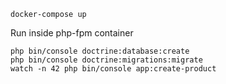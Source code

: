 ```
docker-compose up
```
Run inside php-fpm container
```
php bin/console doctrine:database:create
php bin/console doctrine:migrations:migrate
watch -n 42 php bin/console app:create-product
```
